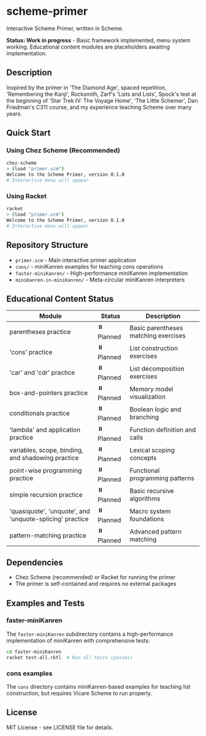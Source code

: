 # scheme-primer

Interactive Scheme Primer, written in Scheme.

**Status: Work in progress** - Basic framework implemented, menu system working. Educational content modules are placeholders awaiting implementation.

## Description

Inspired by the primer in 'The Diamond Age', spaced repetition, 'Remembering the Kanji', Rocksmith, Zarf's 'Lists and Lists', Spock's test at the beginning of 'Star Trek IV: The Voyage Home', 'The Little Schemer', Dan Friedman's C311 course, and my experience teaching Scheme over many years.

## Quick Start

### Using Chez Scheme (Recommended)

```bash
chez-scheme
> (load "primer.scm")
Welcome to the Scheme Primer, version 0.1.0
# Interactive menu will appear
```

### Using Racket

```bash
racket
> (load "primer.scm")
Welcome to the Scheme Primer, version 0.1.0
# Interactive menu will appear
```

## Repository Structure

- `primer.scm` - Main interactive primer application
- `cons/` - miniKanren examples for teaching cons operations
- `faster-miniKanren/` - High-performance miniKanren implementation
- `miniKanren-in-miniKanren/` - Meta-circular miniKanren interpreters

## Educational Content Status

| Module | Status | Description |
|--------|--------|-------------|
| parentheses practice | ⏸️ Planned | Basic parentheses matching exercises |
| 'cons' practice | ⏸️ Planned | List construction exercises |
| 'car' and 'cdr' practice | ⏸️ Planned | List decomposition exercises |
| box-and-pointers practice | ⏸️ Planned | Memory model visualization |
| conditionals practice | ⏸️ Planned | Boolean logic and branching |
| 'lambda' and application practice | ⏸️ Planned | Function definition and calls |
| variables, scope, binding, and shadowing practice | ⏸️ Planned | Lexical scoping concepts |
| point-wise programming practice | ⏸️ Planned | Functional programming patterns |
| simple recursion practice | ⏸️ Planned | Basic recursive algorithms |
| 'quasiquote', 'unquote', and 'unquote-splicing' practice | ⏸️ Planned | Macro system foundations |
| pattern-matching practice | ⏸️ Planned | Advanced pattern matching |

## Dependencies

- Chez Scheme (recommended) or Racket for running the primer
- The primer is self-contained and requires no external packages

## Examples and Tests

### faster-miniKanren

The `faster-miniKanren` subdirectory contains a high-performance implementation of miniKanren with comprehensive tests:

```bash
cd faster-miniKanren
racket test-all.rktl  # Run all tests (passes)
```

### cons examples

The `cons` directory contains miniKanren-based examples for teaching list construction, but requires Vicare Scheme to run properly.

## License

MIT License - see LICENSE file for details.